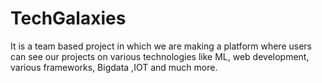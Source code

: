 # TechGalaxies
It is a team based project in which we are making a platform where users can see our projects on various technologies like ML, web development, various frameworks, Bigdata ,IOT and much more.
